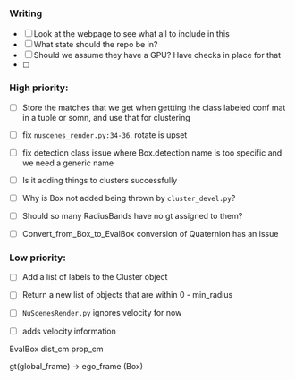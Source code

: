 ### Writing

- [ ] Look at the webpage to see what all to include in this
- [ ] What state should the repo be in?
- [ ] Should we assume they have a GPU? Have checks in place for that
- [ ] 

### High priority:
- [ ] Store the matches that we get when gettting the class labeled conf mat in a tuple or somn, and use that for clustering
- [ ] fix `nuscenes_render.py:34-36`. rotate is upset
- [ ] fix detection class issue where Box.detection name is too specific and we need a generic name
- [ ] Is it adding things to clusters successfully
- [ ] Why is Box not added being thrown by `cluster_devel.py`?
- [ ] Should so many RadiusBands have no gt assigned to them?
- [ ] Convert_from_Box_to_EvalBox conversion of Quaternion has an issue


### Low priority:
- [ ] Add a list of labels to the Cluster object
- [ ] Return a new list of objects that are within 0 - min_radius
- [ ] `NuScenesRender.py` ignores velocity for now
- [ ] adds velocity information




EvalBox
    dist_cm
    prop_cm

gt(global_frame) -> ego_frame (Box) 